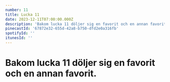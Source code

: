 ```yaml
---
number: 11
title: Lucka 11
date: 2023-12-11T07:00:00.000Z
description: 'Bakom lucka 11 döljer sig en favorit och en annan favorit.'
pinecastId: '67872e32-655d-42a8-b750-dfd2e0a316fb'
spotifyId: ''
itunesId: ''
---
```


# Bakom lucka 11 döljer sig en favorit och en annan favorit.
